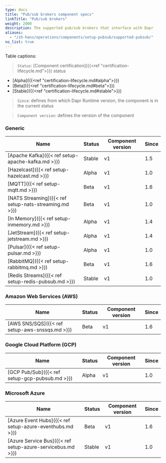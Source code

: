 ```yaml
---
type: docs
title: "Pub/sub brokers component specs"
linkTitle: "Pub/sub brokers"
weight: 2000
description: The supported pub/sub brokers that interface with Dapr
aliases:
  - "/zh-hans/operations/components/setup-pubsub/supported-pubsub/"
no_list: true
---
```


Table captions:

> `Status`: [Component certification]({{<ref "certification-lifecycle.md">}}) status
  - [Alpha]({{<ref "certification-lifecycle.md#alpha">}})
  - [Beta]({{<ref "certification-lifecycle.md#beta">}})
  - [Stable]({{<ref "certification-lifecycle.md#stable">}})
> `Since`: defines from which Dapr Runtime version, the component is in the current status

> `Component version`: defines the version of the component
### Generic

| Name                                                  | Status | Component version | Since |
|-------------------------------------------------------|--------| -----| ------------- |
| [Apache Kafka]({{< ref setup-apache-kafka.md >}})     | Stable | v1 | 1.5 |
| [Hazelcast]({{< ref setup-hazelcast.md >}})           | Alpha  | v1 | 1.0 |
| [MQTT]({{< ref setup-mqtt.md >}})                     | Beta  | v1 | 1.6 |
| [NATS Streaming]({{< ref setup-nats-streaming.md >}}) | Beta   | v1 | 1.0 |
| [In Memory]({{< ref setup-inmemory.md >}})            | Alpha  | v1 | 1.4 |
| [JetStream]({{< ref setup-jetstream.md >}})           | Alpha  | v1 | 1.4 |
| [Pulsar]({{< ref setup-pulsar.md >}})                 | Alpha  | v1 | 1.0 |
| [RabbitMQ]({{< ref setup-rabbitmq.md >}})             | Beta  | v1 | 1.6 |
| [Redis Streams]({{< ref setup-redis-pubsub.md >}})    | Stable | v1 | 1.0 |

### Amazon Web Services (AWS)

| Name                                              | Status | Component version | Since |
|---------------------------------------------------|--------| ---- | --------------|
| [AWS SNS/SQS]({{< ref setup-aws-snssqs.md >}})    | Beta   | v1 | 1.6 |

### Google Cloud Platform (GCP)

| Name                                              | Status | Component version | Since |
|---------------------------------------------------|--------| ---- | --------------|
| [GCP Pub/Sub]({{< ref setup-gcp-pubsub.md >}})    | Alpha  | v1 | 1.0 |

### Microsoft Azure

| Name                                                      | Status | Component version | Since |
|-----------------------------------------------------------|--------| ----------------| -- |
| [Azure Event Hubs]({{< ref setup-azure-eventhubs.md >}})  | Beta  | v1 | 1.6 |
| [Azure Service Bus]({{< ref setup-azure-servicebus.md >}})| Stable | v1 | 1.0 |
